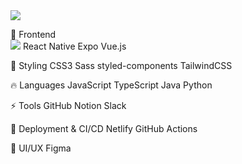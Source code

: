 <img src="https://capsule-render.vercel.app/api?type=wave&color=auto&height=300&section=header&text=Welcome%20render&fontSize=90" />

📌 Frontend
<br>
<img src="https://img.shields.io/badge/react-20232a.svg?style=for-the-badge&logo=react&logoColor=61DAFB" /> 
React Native Expo Vue.js

🎨 Styling
CSS3 Sass styled-components TailwindCSS

🔥 Languages
JavaScript TypeScript Java Python

⚡ Tools
GitHub Notion Slack 

🚀 Deployment & CI/CD
Netlify GitHub Actions

🎨 UI/UX
Figma
